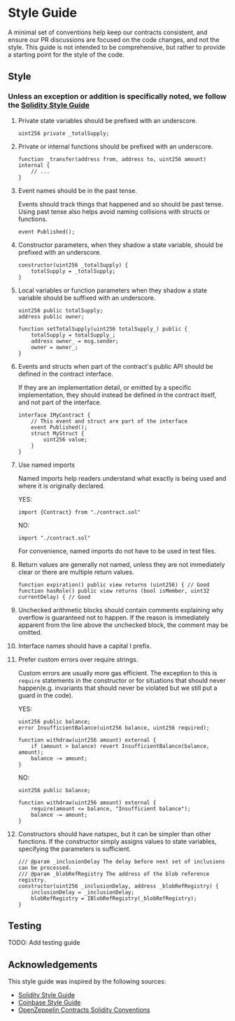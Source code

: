 # Style Guide

A minimal set of conventions help keep our contracts consistent, and ensure our PR discussions are focused on the code changes, and not the style.
This guide is not intended to be comprehensive, but rather to provide a starting point for the style of the code.

## Style

### Unless an exception or addition is specifically noted, we follow the [Solidity Style Guide](https://docs.soliditylang.org/en/latest/style-guide.html)

1. Private state variables should be prefixed with an underscore.

    ```solidity
    uint256 private _totalSupply;
    ```

1. Private or internal functions should be prefixed with an underscore.

    ```solidity
    function _transfer(address from, address to, uint256 amount) internal {
        // ...
    }
    ```

1. Event names should be in the past tense.

    Events should track things that happened and so should be past tense. Using past tense also helps avoid naming collisions with structs or functions.

    ```solidity
    event Published();
    ```

1. Constructor parameters, when they shadow a state variable, should be prefixed with an underscore.

    ```solidity
    constructor(uint256 _totalSupply) {
        totalSupply = _totalSupply;
    }
    ```

1. Local variables or function parameters when they shadow a state variable should be suffixed with an underscore.

    ```solidity
    uint256 public totalSupply;
    address public owner;

    function setTotalSupply(uint256 totalSupply_) public {
        totalSupply = totalSupply_;
        address owner_ = msg.sender;
        owner = owner_;
    }
    ```

1. Events and structs when part of the contract's public API should be defined in the contract interface.

    If they are an implementation detail, or emitted by a specific implementation, they should instead be defined in the contract itself, and not part of the interface.

    ```solidity
    interface IMyContract {
        // This event and struct are part of the interface
        event Published();
        struct MyStruct {
            uint256 value;
        }
    }
    ```

1. Use named imports

    Named imports help readers understand what exactly is being used and where it is originally declared.

    YES:

    ```solidity
    import {Contract} from "./contract.sol"
    ```

    NO:

    ```solidity
    import "./contract.sol"
    ```

    For convenience, named imports do not have to be used in test files.

1. Return values are generally not named, unless they are not immediately clear or there are multiple return values.

    ```solidity
    function expiration() public view returns (uint256) { // Good
    function hasRole() public view returns (bool isMember, uint32 currentDelay) { // Good
    ```

1. Unchecked arithmetic blocks should contain comments explaining why overflow is guaranteed not to happen. If the reason is immediately apparent from the line above the unchecked block, the comment may be omitted.

1. Interface names should have a capital I prefix.

1. Prefer custom errors over require strings.

    Custom errors are usually more gas efficient. The exception to this is `require` statements in the constructor or for situations that should never happen(e.g. invariants that should never be violated but we still put a guard in the code).

    YES:

    ``` solidity
    uint256 public balance;
    error InsufficientBalance(uint256 balance, uint256 required);

    function withdraw(uint256 amount) external {
        if (amount > balance) revert InsufficientBalance(balance, amount);
        balance -= amount;
    }
    ```

    NO:

    ```solidity
    uint256 public balance;

    function withdraw(uint256 amount) external {
        require(amount <= balance, "Insufficient balance");
        balance -= amount;
    }
    ```

1. Constructors should have natspec, but it can be simpler than other functions. If the constructor simply assigns values to state variables, specifying the parameters is sufficient.

    ```solidity
    /// @param _inclusionDelay The delay before next set of inclusions can be processed.
    /// @param _blobRefRegistry The address of the blob reference registry.
    constructor(uint256 _inclusionDelay, address _blobRefRegistry) {
        inclusionDelay = _inclusionDelay;
        blobRefRegistry = IBlobRefRegistry(_blobRefRegistry);
    }
    ```

## Testing

TODO: Add testing guide

## Acknowledgements

This style guide was inspired by the following sources:

- [Solidity Style Guide](https://docs.soliditylang.org/en/latest/style-guide.html)
- [Coinbase Style Guide](https://github.com/coinbase/solidity-style-guide/blob/main/README.md)
- [OpenZeppelin Contracts Solidity Conventions](https://github.com/OpenZeppelin/openzeppelin-contracts/blob/master/GUIDELINES.md#solidity-conventions)
